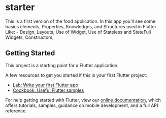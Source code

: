 # starter

This is a first version of the food application. In this app you'll see some basics elements, Properties, Knowledges, and Structures used in Flutter
Like: - Design, Layouts, Use of Widget, Use of Stateless and StateFull Widgets, Constructors, 

## Getting Started

This project is a starting point for a Flutter application.

A few resources to get you started if this is your first Flutter project:

- [Lab: Write your first Flutter app](https://flutter.dev/docs/get-started/codelab)
- [Cookbook: Useful Flutter samples](https://flutter.dev/docs/cookbook)

For help getting started with Flutter, view our
[online documentation](https://flutter.dev/docs), which offers tutorials,
samples, guidance on mobile development, and a full API reference.
